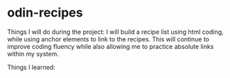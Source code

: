 # odin-recipes

Things I will do during the project:
I will build a recipe list using html coding, while using anchor elements to link to the recipes. This will continue to improve coding fluency while also allowing me to practice absolute links within my system.

Things I learned:
